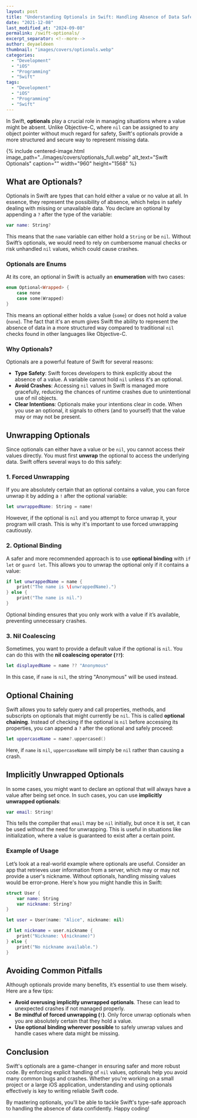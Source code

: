 ```yaml
---
layout: post  
title: "Understanding Optionals in Swift: Handling Absence of Data Safely"  
date: "2021-12-08"  
last_modified_at: "2024-09-08"  
permalink: /swift-optionals/  
excerpt_separator: <!--more-->  
author: deyaeldeen  
thumbnail: "images/covers/optionals.webp"  
categories:  
  - "Development"  
  - "iOS"  
  - "Programming"  
  - "Swift"  
tags:  
  - "Development"  
  - "iOS"  
  - "Programming"  
  - "Swift"
---
```


In Swift, **optionals** play a crucial role in managing situations where a value might be absent. Unlike Objective-C, where `nil` can be assigned to any object pointer without much regard for safety, Swift's optionals provide a more structured and secure way to represent missing data.

<!--more-->

{%
 include centered-image.html
 image_path="../images/covers/optionals_full.webp"
 alt_text="Swift Optionals" 
 caption=""
 width="960" 
 height="1568"
%}

## What are Optionals?

Optionals in Swift are types that can hold either a value or no value at all. In essence, they represent the possibility of absence, which helps in safely dealing with missing or unavailable data. You declare an optional by appending a `?` after the type of the variable:

```swift
var name: String?
```

This means that the `name` variable can either hold a `String` or be `nil`. Without Swift’s optionals, we would need to rely on cumbersome manual checks or risk unhandled `nil` values, which could cause crashes.

### Optionals are Enums

At its core, an optional in Swift is actually an **enumeration** with two cases:

```swift
enum Optional<Wrapped> {
    case none
    case some(Wrapped)
}
```

This means an optional either holds a value (`some`) or does not hold a value (`none`). The fact that it's an enum gives Swift the ability to represent the absence of data in a more structured way compared to traditional `nil` checks found in other languages like Objective-C.

### Why Optionals?

Optionals are a powerful feature of Swift for several reasons:

- **Type Safety**: Swift forces developers to think explicitly about the absence of a value. A variable cannot hold `nil` unless it's an optional.
- **Avoid Crashes**: Accessing `nil` values in Swift is managed more gracefully, reducing the chances of runtime crashes due to unintentional use of nil objects.
- **Clear Intentions**: Optionals make your intentions clear in code. When you use an optional, it signals to others (and to yourself) that the value may or may not be present.

## Unwrapping Optionals

Since optionals can either have a value or be `nil`, you cannot access their values directly. You must first **unwrap** the optional to access the underlying data. Swift offers several ways to do this safely:

### 1. Forced Unwrapping

If you are absolutely certain that an optional contains a value, you can force unwrap it by adding a `!` after the optional variable:

```swift
let unwrappedName: String = name!
```

However, if the optional is `nil` and you attempt to force unwrap it, your program will crash. This is why it's important to use forced unwrapping cautiously.

### 2. Optional Binding

A safer and more recommended approach is to use **optional binding** with `if let` or `guard let`. This allows you to unwrap the optional only if it contains a value:

```swift
if let unwrappedName = name {
    print("The name is \(unwrappedName).")
} else {
    print("The name is nil.")
}
```

Optional binding ensures that you only work with a value if it’s available, preventing unnecessary crashes.

### 3. Nil Coalescing

Sometimes, you want to provide a default value if the optional is `nil`. You can do this with the **nil coalescing operator (`??`)**:

```swift
let displayedName = name ?? "Anonymous"
```

In this case, if `name` is `nil`, the string "Anonymous" will be used instead.

## Optional Chaining

Swift allows you to safely query and call properties, methods, and subscripts on optionals that might currently be `nil`. This is called **optional chaining**. Instead of checking if the optional is `nil` before accessing its properties, you can append a `?` after the optional and safely proceed:

```swift
let uppercaseName = name?.uppercased()
```

Here, if `name` is `nil`, `uppercaseName` will simply be `nil` rather than causing a crash.

## Implicitly Unwrapped Optionals

In some cases, you might want to declare an optional that will always have a value after being set once. In such cases, you can use **implicitly unwrapped optionals**:

```swift
var email: String!
```

This tells the compiler that `email` may be `nil` initially, but once it is set, it can be used without the need for unwrapping. This is useful in situations like initialization, where a value is guaranteed to exist after a certain point.

### Example of Usage

Let’s look at a real-world example where optionals are useful. Consider an app that retrieves user information from a server, which may or may not provide a user's nickname. Without optionals, handling missing values would be error-prone. Here's how you might handle this in Swift:

```swift
struct User {
    var name: String
    var nickname: String?
}

let user = User(name: "Alice", nickname: nil)

if let nickname = user.nickname {
    print("Nickname: \(nickname)")
} else {
    print("No nickname available.")
}
```

## Avoiding Common Pitfalls

Although optionals provide many benefits, it’s essential to use them wisely. Here are a few tips:

- **Avoid overusing implicitly unwrapped optionals**. These can lead to unexpected crashes if not managed properly.
- **Be mindful of forced unwrapping (`!`)**. Only force unwrap optionals when you are absolutely certain that they hold a value.
- **Use optional binding wherever possible** to safely unwrap values and handle cases where data might be missing.

## Conclusion

Swift's optionals are a game-changer in ensuring safer and more robust code. By enforcing explicit handling of `nil` values, optionals help you avoid many common bugs and crashes. Whether you're working on a small project or a large iOS application, understanding and using optionals effectively is key to writing reliable Swift code.

By mastering optionals, you'll be able to tackle Swift's type-safe approach to handling the absence of data confidently. Happy coding!
